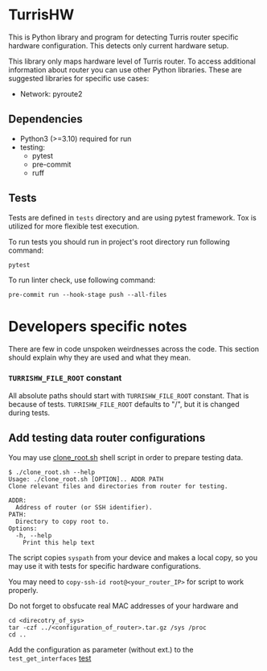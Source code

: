 TurrisHW
========
This is Python library and program for detecting Turris router specific hardware
configuration. This detects only current hardware setup.

This library only maps hardware level of Turris router. To access additional
information about router you can use other Python libraries. These are suggested
libraries for specific use cases:
* Network: pyroute2

Dependencies
------------
* Python3 (>=3.10) required for run
* testing:
  * pytest
  * pre-commit
  * ruff

Tests
-----
Tests are defined in `tests` directory and are using pytest framework.
Tox is utilized for more flexible test execution.

To run tests you should run in project's root directory run following command:
```
pytest
```

To run linter check, use following command:
```
pre-commit run --hook-stage push --all-files
```

Developers specific notes
=========================
There are few in code unspoken weirdnesses across the code. This section should
explain why they are used and what they mean.

### `TURRISHW_FILE_ROOT` constant
All absolute paths should start with `TURRISHW_FILE_ROOT` constant. That is because of
tests. `TURRISHW_FILE_ROOT` defaults to "/", but it is changed during tests.

Add testing data router configurations
--------------------------------------

You may use [clone_root.sh](tests/test_roots/clone_root.sh) shell script in order to prepare testing data.

```console
$ ./clone_root.sh --help
Usage: ./clone_root.sh [OPTION].. ADDR PATH
Clone relevant files and directories from router for testing.

ADDR:
  Address of router (or SSH identifier).
PATH:
  Directory to copy root to.
Options:
  -h, --help
    Print this help text
```


The script copies `syspath` from your device and makes a local copy, so you may use it with tests for specific hardware configurations.

You may need to ``copy-ssh-id root@<your_router_IP>`` for script to work properly.

Do not forget to obsfucate real MAC addresses of your hardware and

```console
cd <direcotry_of_sys>
tar -czf ../<configuration_of_router>.tar.gz /sys /proc
cd ..
```

Add the configuration as parameter (without ext.) to the `test_get_interfaces` [test](tests/test_general.py)
